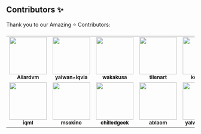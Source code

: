 ## Contributors ✨

Thank you to our Amazing :star: Contributors:

<table>
  <tr>
    <td align="center"><a href="https://github.com/Allardvm"><img src="https://avatars0.githubusercontent.com/u/11735900?s=460&u=597898b2e700bf79a21f3945ce5faf2f7232c31f&v=4" width="100px;" alt=""/><br /><sub><b>Allardvm</b></sub></a><br /></td>
    <td align="center"><a href="https://github.com/yalwan-iqvia"><img src="https://avatars2.githubusercontent.com/u/59194485?s=460&u=808c813a76690b2291a64e9a5234ca5a25f7c578&v=4" width="100px;" alt=""/><br /><sub><b>yalwan-iqvia</b></sub></a><br /></td>
    <td align="center"><a href="https://github.com/wakakusa"><img src="https://avatars3.githubusercontent.com/u/11461331?s=460&u=1ac8ebf94116a9b97a92725110a80372f32c46f7&v=4" width="100px;" alt=""/><br /><sub><b>wakakusa</b></sub></a><br /></td>
    <td align="center"><a href="https://github.com/tlienart"><img src="https://avatars0.githubusercontent.com/u/10897531?s=460&u=a103c60e034fa18e0ccb321f3ca3c3ebeded2f9f&v=4" width="100px;" alt=""/><br /><sub><b>tlienart</b></sub></a><br /></td>
    <td align="center"><a href="https://github.com/kd-iqvia"><img src="https://avatars0.githubusercontent.com/u/59925069?s=460&u=c64a9704e27c013b257dfe5238c471dd0b163140&v=4" width="100px;" alt=""/><br /><sub><b>kd-iqvia</b></sub></a><br /></td>
    <td align="center"><a href="https://github.com/sbeura"><img src="https://avatars0.githubusercontent.com/u/60133213?s=460&v=4" width="100px;" alt=""/><br /><sub><b>sbeura</b></sub></a><br /></td>
    <td align="center"><a href="https://github.com/cbecker"><img src="https://avatars3.githubusercontent.com/u/26833?s=460&u=b1db6023439bc76b15d1a202e77b05c6c6bbe7aa&v=4" width="100px;" alt=""/><br /><sub><b>cbecker</b></sub></a><br /></td>
  </tr>
  <tr>
    <td align="center"><img src="https://avatars2.githubusercontent.com/u/10137?s=460&u=b1951d34a583cf12ec0d3b0781ba19be97726318&v=4" width="100px;" alt=""/><br /><sub><b>iqml</b></sub></a><br /></td>
    <td align="center"><a href="https://github.com/msekino"><img src="https://avatars3.githubusercontent.com/u/31726040" width="100px;" alt=""/><br /><sub><b>msekino</b></sub></a><br /></td>
    <td align="center"><a href="https://github.com/chilledgeek"><img src="https://avatars2.githubusercontent.com/u/44337585" width="100px;" alt=""/><br /><sub><b>chilledgeek</b></sub></a><br /></td>
    <td align="center"><a href="https://github.com/ablaom"><img src="https://avatars.githubusercontent.com/u/30517088" width="100px;" alt=""/><br /><sub><b>ablaom</b></sub></a><br /></td>
    <td align="center"><a href="https://github.com/yalwan-sage"><img src="https://avatars.githubusercontent.com/u/82372549" width="100px;" alt=""/><br /><sub><b>yalwan-sage</b></sub></a><br /></td>
  </tr>

</table>
